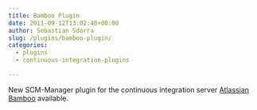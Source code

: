```yaml
---
title: Bamboo Plugin
date: 2011-09-12T13:02:40+00:00
author: Sebastian Sdorra
slug: /plugins/bamboo-plugin/
categories:
  - plugins
  - continuous-integration-plugins

---
```

New SCM-Manager plugin for the continuous integration server <a href="https://www.atlassian.com/software/bamboo" target="_blank" rel="noopener noreferrer">Atlassian Bamboo</a> available.

